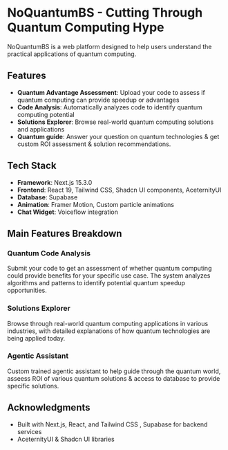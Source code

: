 # NoQuantumBS - Cutting Through Quantum Computing Hype

NoQuantumBS is a web platform designed to help users understand the practical applications of quantum computing.

## Features

- **Quantum Advantage Assessment**: Upload your code to assess if quantum computing can provide speedup or advantages
- **Code Analysis**: Automatically analyzes code to identify quantum computing potential
- **Solutions Explorer**: Browse real-world quantum computing solutions and applications
- **Quantum guide**: Answer your question on quantum technologies & get custom ROI assessment & solution recommendations.

## Tech Stack

- **Framework**: Next.js 15.3.0
- **Frontend**: React 19, Tailwind CSS, Shadcn UI components, AceternityUI
- **Database**: Supabase
- **Animation**: Framer Motion, Custom particle animations
- **Chat Widget**: Voiceflow integration

## Main Features Breakdown

### Quantum Code Analysis

Submit your code to get an assessment of whether quantum computing could provide benefits for your specific use case. The system analyzes algorithms and patterns to identify potential quantum speedup opportunities.

### Solutions Explorer

Browse through real-world quantum computing applications in various industries, with detailed explanations of how quantum technologies are being applied today.

### Agentic Assistant

Custom trained agentic assistant to help guide through the quantum world, asseess ROI of various quantum solutions & access to database to provide specific solutions.

## Acknowledgments

- Built with Next.js, React, and Tailwind CSS , Supabase for backend services
- AceternityUI & Shadcn UI libraries
